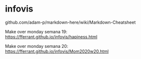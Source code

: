 # infovis

github.com/adam-p/markdown-here/wiki/Markdown-Cheatsheet


Make over monday semana 19:
https://fferrant.github.io/infovis/hapiness.html

Make over monday semana 20:
https://fferrant.github.io/infovis/Mom2020w20.html





